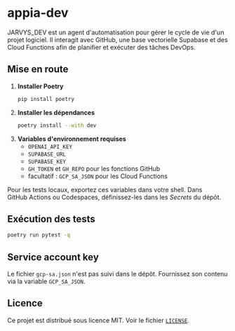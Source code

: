 # appia-dev

JARVYS_DEV est un agent d'automatisation pour gérer le cycle de vie d'un projet logiciel. Il interagit avec GitHub, une base vectorielle Supabase et des Cloud Functions afin de planifier et exécuter des tâches DevOps.

## Mise en route

1. **Installer Poetry**
   ```bash
   pip install poetry
   ```
2. **Installer les dépendances**
   ```bash
   poetry install --with dev
   ```
3. **Variables d'environnement requises**
   - `OPENAI_API_KEY`
   - `SUPABASE_URL`
   - `SUPABASE_KEY`
   - `GH_TOKEN` et `GH_REPO` pour les fonctions GitHub
   - facultatif : `GCP_SA_JSON` pour les Cloud Functions

Pour les tests locaux, exportez ces variables dans votre shell. Dans GitHub Actions ou Codespaces, définissez-les dans les *Secrets* du dépôt.

## Exécution des tests

```bash
poetry run pytest -q
```

## Service account key

Le fichier `gcp-sa.json` n'est pas suivi dans le dépôt. Fournissez son contenu via la variable `GCP_SA_JSON`.

## Licence

Ce projet est distribué sous licence MIT. Voir le fichier [`LICENSE`](LICENSE).

